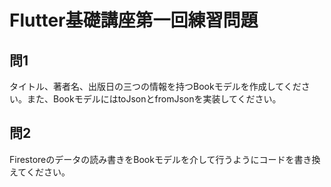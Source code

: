 # Flutter基礎講座第一回練習問題




## 問1

タイトル、著者名、出版日の三つの情報を持つBookモデルを作成してください。また、BookモデルにはtoJsonとfromJsonを実装してください。

## 問2

Firestoreのデータの読み書きをBookモデルを介して行うようにコードを書き換えてください。
